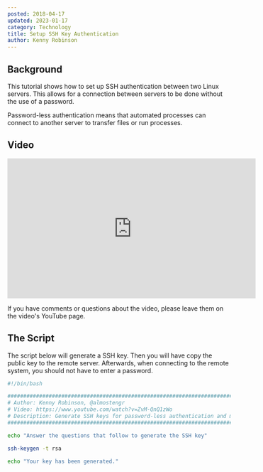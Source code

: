 ```yaml
---
posted: 2018-04-17
updated: 2023-01-17
category: Technology
title: Setup SSH Key Authentication
author: Kenny Robinson
---
```


## Background

This tutorial shows how to set up SSH authentication between two Linux servers.  This allows for a connection between servers to be done without the use of a password.

Password-less authentication means that automated processes can connect to another server to transfer files or run processes.

## Video

<iframe width="560" height="315" src="https://www.youtube.com/embed/ZvM-QnQ1zWo" frameborder="0" allow="autoplay; encrypted-media" allowfullscreen></iframe>

If you have comments or questions about the video, please leave them on the video's YouTube page.


## The Script

The script below will generate a SSH key. Then you will have copy the public key to the
remote server. Afterwards, when connecting to the remote system, you should not have to enter a password.

```bash
#!/bin/bash

###############################################################################
# Author: Kenny Robinson, @almostengr
# Video: https://www.youtube.com/watch?v=ZvM-QnQ1zWo
# Description: Generate SSH keys for password-less authentication and more.
###############################################################################

echo "Answer the questions that follow to generate the SSH key"

ssh-keygen -t rsa

echo "Your key has been generated."
```